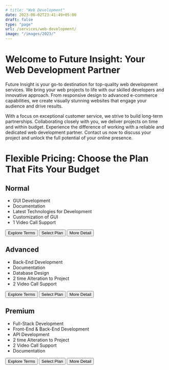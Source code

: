 ```yaml
---
# title: "Web Development"
date: 2023-06-02T23:41:49+05:00
draft: false
type: "page"
url: /services/web-development/
image: "/images/2023/"
---
```

<!-- JS Redirect -->
<script defer src="/js/redirect.js"></script>
<script src="/js/height.js"></script>
<!-- Styling for the Page -->
<link rel="stylesheet" href="/css/services/price-card3.css">


<h1>Welcome to Future Insight: Your Web Development Partner</h1>

<p>
Future Insight is your go-to destination for top-quality web development services. We bring your web projects to life with our skilled developers and innovative approach. From responsive design to advanced e-commerce capabilities, we create visually stunning websites that engage your audience and drive results.

With a focus on exceptional customer service, we strive to build long-term partnerships. Collaborating closely with you, we deliver projects on time and within budget. Experience the difference of working with a reliable and dedicated web development partner. Contact us now to discuss your project and unlock the full potential of your online presence.
</p>

<h1>Flexible Pricing: Choose the Plan That Fits Your Budget</h1>

<div class="price-table" >
    <!-- Plan 01 -->
    <div class="price-card" data-height="450">
      <h2>Normal</h2>
      <!-- <p class="price">1500 Rs/Project</p> -->
      <ul class="pros">
        <li class="feature1">GUI Development</li>
        <li class="feature2">Documentation</li>
        <li class="feature3">Latest Technologies for Development</li>
        <li class="feature4">Customization of GUI</li>
        <li class="feature5">1 Video Call Support</li>
      </ul>
      <div class="buttons">
        <button onclick="redirectToURL('/terms-conditions/')">Explore Terms</button>
        <button onclick="redirectToURL('/select-package/')">Select Plan</button>
        <button onclick="redirectToURL('/services/Web-Development/Package01')">More Detail</button>
      </div>
    </div>
  <!-- Plan 2 -->
    <div class="price-card" data-height="450">
      <h2>Advanced</h2>
      <!-- <p class="price">2500 Rs/Assignment</p> -->
      <ul class="pros">
        <li class="feature1">Back-End Development</li>
        <li class="feature2">Documentation</li>
        <li class="feature3">Database Design</li>
        <li class="feature4">2 time Alteration to Project</li>
        <li class="feature5">2 Video Call Support</li>
      </ul>
      <div class="buttons">
        <button onclick="redirectToURL('/terms-conditions/')">Explore Terms</button>
        <button onclick="redirectToURL('/select-package/')">Select Plan</button>
        <button onclick="redirectToURL('/services/Web-Development/Package02')">More Detail</button>
      </div>
    </div>
  <!-- Plan 3 -->
    <div class="price-card" data-height="450">
      <h2>Premium</h2>
      <!-- <p class="price">3500 Rs/Assignment</p> -->
      <ul class="pros">
        <li class="feature1">Full-Stack Development</li>
        <li class="feature2">Front-End & Back-End Development</li>
        <li class="feature4">API Development</li>
        <li class="feature4">2 time Alteration to Project</li>
        <li class="feature5">2 Video Call Support</li>
        <li class="feature6">Documentation</li>
      </ul>
      <div class="buttons">
        <button onclick="redirectToURL('/terms-conditions/')">Explore Terms</button>
        <button onclick="redirectToURL('/select-package/')">Select Plan</button>
        <button onclick="redirectToURL('/services/Web-Development/Package03')">More Detail</button> 
      </div>
    </div>
</div>
